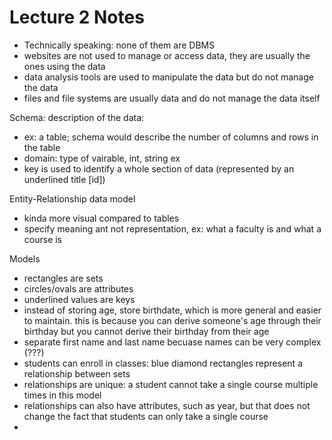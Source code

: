 # Lecture 2 Notes

- Technically speaking: none of them are DBMS
- websites are not used to manage or access data, they are usually the ones using the data
- data analysis tools are used to manipulate the data but do not manage the data
- files and file systems are usually data and do not manage the data itself
  
Schema: description of the data:
- ex: a table; schema would describe the number of columns and rows in the table
- domain: type of vairable, int, string ex
- key is used to identify a whole section of data (represented by an underlined title [id])

Entity-Relationship data model
- kinda more visual compared to tables
- specify meaning ant not representation, ex: what a faculty is and what a course is 

Models
- rectangles are sets
- circles/ovals are attributes
- underlined values are keys
- instead of storing age, store birthdate, which is more general and easier to maintain. this is because you can derive someone's age through their birthday but you cannot derive their birthday from their age
- separate first name and last name becuase names can be very complex (???)
- students can enroll in classes: blue diamond rectangles represent a relationship between sets
- relationships are unique: a student cannot take a single course multiple times in this model
- relationships can also have attributes, such as year, but that does not change the fact that students can only take a single course
- 
